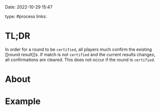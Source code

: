 Date: 2022-10-29 15:47

type: #process
links: 

# TL;DR
In order for a round to be `certified`, all players much confirm the existing [[round result]]s. If match is not `certified` and the current results changes, all confirmations are cleared. This does not occur if the round is `certified`.

# About


# Example

